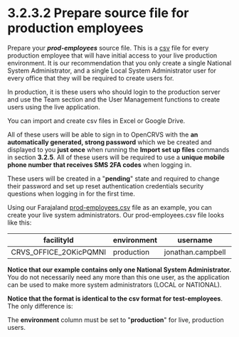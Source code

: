 # 3.2.3.2 Prepare source file for production employees

Prepare your _**prod-employees**_ source file.  This is a [csv](https://en.wikipedia.org/wiki/Comma-separated\_values) file for every production employee that will have initial access to your live production environment.  It is our recommendation that you only create a single National System Administrator, and a single Local System Administrator user for every office that they will be required to create users for. &#x20;

In production, it is these users who should login to the production server and use the Team section and the User Management functions to create users using the live application.&#x20;

You can import and create csv files in Excel or Google Drive. &#x20;

All of these users will be able to sign in to OpenCRVS with the **an automatically generated, strong password** which we be created and displayed to you **just once** when running the **Import set up files** commands in section **3.2.5**.   All of these users will be required to use a **unique mobile phone number that receives SMS 2FA codes** when logging in.

These users will be created in a "**pending**" state and required to change their password and set up reset authentication credentials security questions when logging in for the first time.

Using our Farajaland [prod-employees.csv](https://github.com/opencrvs/opencrvs-farajaland/blob/master/src/features/employees/source/prod-employees.csv) file as an example, you can create your live system administrators.  Our prod-employees.csv file looks like this:



| facilityId               | environment | username          | givenNames | familyName | gender | role                    | type | mobile     | email         | signature |
| ------------------------ | ----------- | ----------------- | ---------- | ---------- | ------ | ----------------------- | ---- | ---------- | ------------- | --------- |
| CRVS\_OFFICE\_2OKicPQMNI | production  | jonathan.campbell | Jonathan   | Campbell   | male   | NATIONAL\_SYSTEM\_ADMIN |      | 0921111111 | test@test.org |           |

**Notice that our example contains only one National System Administrator.**  You do not necessarily need any more than this one user, as the application can be used to make more system administrators (LOCAL or NATIONAL).

**Notice that the format is identical to the csv format for test-employees**.  The only difference is:

The **environment** column must be set to "**production**" for live, production users.  &#x20;
